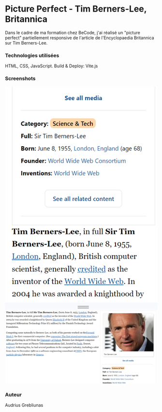 
# Picture Perfect - Tim Berners-Lee, Britannica

Dans le cadre de ma formation chez BeCode, j'ai réalisé un "picture perfect" partiellement responsive de l'article de l'Encyclopaedia Britannica sur Tim Berners-Lee.

### Technologies utilisées

HTML, CSS, JavaScript.
Build & Deploy: Vite.js


### Screenshots

![versionMobile](PhotosIndex/versionMobile.png)
![versionDesktop](PhotosIndex/screenshotDesktop.png)


### Auteur

Audrius Grebliunas